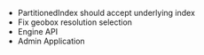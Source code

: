 * PartitionedIndex should accept underlying index
* Fix geobox resolution selection
* Engine API
* Admin Application
